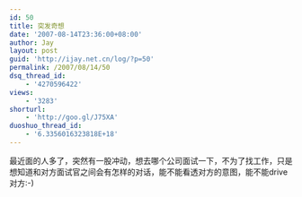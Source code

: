 ```yaml
---
id: 50
title: 突发奇想
date: '2007-08-14T23:36:00+08:00'
author: Jay
layout: post
guid: 'http://ijay.net.cn/log/?p=50'
permalink: /2007/08/14/50
dsq_thread_id:
    - '4270596422'
views:
    - '3283'
shorturl:
    - 'http://goo.gl/J75XA'
duoshuo_thread_id:
    - '6.3356016323818E+18'
---
```


最近面的人多了，突然有一股冲动，想去哪个公司面试一下，不为了找工作，只是想知道和对方面试官之间会有怎样的对话，能不能看透对方的意图，能不能drive对方:-)